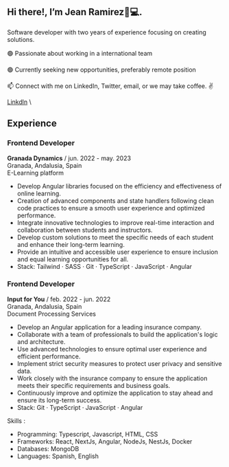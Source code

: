 ## Hi there!, I’m Jean Ramirez👋💻. 

Software developer with two years of experience focusing on creating solutions.

🟢 Passionate about working in a international team

🟢 Currently seeking new opportunities, preferably remote position

📫 Connect with me on LinkedIn, Twitter, email, or we may take coffee. ✌

[Linkdln](https://www.linkedin.com/in/jean-ram) \

## Experience

### Frontend Developer
**Granada Dynamics** / jun. 2022 - may. 2023 \
Granada, Andalusia, Spain \
E-Learning platform 

- Develop Angular libraries focused on the efficiency and effectiveness of online learning.
- Creation of advanced components and state handlers following clean code practices to ensure a smooth user experience and optimized performance.
- Integrate innovative technologies to improve real-time interaction and collaboration between students and instructors.
- Develop custom solutions to meet the specific needs of each student and enhance their long-term learning.
- Provide an intuitive and accessible user experience to ensure inclusion and equal learning opportunities for all.
- Stack: Tailwind · SASS · Git · TypeScript · JavaScript · Angular


### Frontend Developer
**Input for You** / feb. 2022 - jun. 2022 \
Granada, Andalusia, Spain \
Document Processing Services 

- Develop an Angular application for a leading insurance company.
- Collaborate with a team of professionals to build the application's logic and architecture.
- Use advanced technologies to ensure optimal user experience and efficient performance.
- Implement strict security measures to protect user privacy and sensitive data.
- Work closely with the insurance company to ensure the application meets their specific requirements and business goals.
- Continuously improve and optimize the application to stay ahead and ensure its long-term success.
- Stack: Git · TypeScript · JavaScript · Angular


Skills :
- Programming: Typescript, Javascript, HTML, CSS
- Frameworks: React, NextJs, Angular, NodeJs, NestJs, Docker
- Databases: MongoDB
- Languages: Spanish, English
